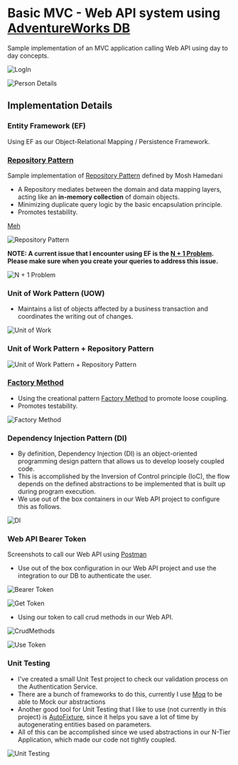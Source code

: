 # Basic MVC - Web API system using [AdventureWorks DB]


Sample implementation of an MVC application calling Web API using day to day concepts.

![LogIn](/Images/LogIn.PNG)

![Person Details](/Images/ViewPerson.PNG)

## Implementation Details

### Entity Framework (EF)

Using EF as our Object-Relational Mapping / Persistence Framework.

### [Repository Pattern]

Sample implementation of [Repository Pattern] defined by Mosh Hamedani

- A Repository mediates between the domain and data mapping layers, acting like an **in-memory collection** of domain objects.
- Minimizing duplicate query logic by the basic encapsulation principle.
- Promotes testability.

[Meh](https://github.com/sanchez-franco/AdventureWorks/blob/c2853d4ef3a9b1e77d951fc4077a9049be0ea868/AdventureWorks.Data.Repository/Repository.cs#L9)

![Repository Pattern](/Images/RepositoryPattern.PNG)

**NOTE: A current issue that I encounter using EF is the [N + 1 Problem]. Please make sure when you create your queries to address this issue.** 

![N + 1 Problem](/Images/N+1.PNG)

### Unit of Work Pattern (UOW)

- Maintains a list of objects affected by a business transaction and coordinates the writing out of changes.

![Unit of Work](/Images/UnitOfWork.PNG)

### Unit of Work Pattern + Repository Pattern

![Unit of Work Pattern + Repository Pattern](/Images/UnitOfWork&RepositoryPattern.PNG)

### [Factory Method]

- Using the creational pattern [Factory Method] to promote loose coupling.
- Promotes testability.

![Factory Method](/Images/FactoryMethod.PNG)

### Dependency Injection Pattern (DI)

- By definition, Dependency Injection (DI) is an object-oriented programming design pattern that allows us to develop loosely coupled code.
- This is accomplished by the Inversion of Control principle (IoC), the flow depends on the defined abstractions to be implemented that is built up during program execution.
- We use out of the box containers in our Web API project to configure this as follows.

![DI](/Images/DI.PNG)

### Web API Bearer Token

Screenshots to call our Web API using [Postman]

- Use out of the box configuration in our Web API project and use the integration to our DB to authenticate the user.

![Bearer Token](/Images/OAuth.PNG)

![Get Token](/Images/GetToken.PNG)

- Using our token to call crud methods in our Web API.

![CrudMethods](/Images/CrudMethods.PNG)

![Use Token](/Images/UseToken.PNG)

### Unit Testing

- I've created a small Unit Test project to check our validation process on the Authentication Service.
- There are a bunch of frameworks to do this, currently I use [Moq] to be able to Mock our abstractions
- Another good tool for Unit Testing that I like to use (not currently in this project) is [AutoFixture], since it helps you save a lot of time by autogenerating entities based on parameters.
- All of this can be accomplished since we used abstractions in our N-Tier Application, which made our code not tightly coupled.

![Unit Testing](/Images/UnitTesting.PNG)

[Moq]: https://github.com/moq/moq4
[AutoFixture]: https://github.com/AutoFixture/AutoFixture
[Postman]: https://learning.getpostman.com/docs/postman/sending_api_requests/authorization/
[Repository Pattern]: https://programmingwithmosh.com/
[AdventureWorks DB]: https://github.com/Microsoft/sql-server-samples/releases/tag/adventureworks
[Factory Method]: https://www.dofactory.com/net/factory-method-design-pattern
[N + 1 Problem]: http://blogs.microsoft.co.il/gilf/2010/08/18/select-n1-problem-how-to-decrease-your-orm-performance/
